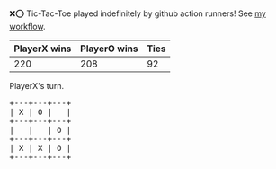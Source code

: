 :x::o: Tic-Tac-Toe played indefinitely by github action runners! See [my workflow](.github/workflows/play.yaml).

|PlayerX wins|PlayerO wins|Ties|
|-|-|-|
|220|208|92|

PlayerX's turn.

<pre>
+---+---+---+
| X | O |   |
+---+---+---+
|   |   | O |
+---+---+---+
| X | X | O |
+---+---+---+
</pre>